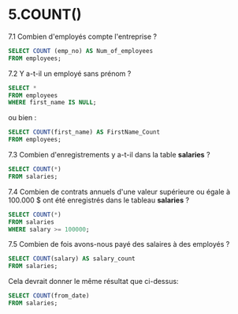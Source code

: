 # 5.COUNT()

7.1 Combien d'employés compte l'entreprise ?
```sql
SELECT COUNT (emp_no) AS Num_of_employees
FROM employees;
```
7.2 Y a-t-il un employé sans prénom ?  
```sql
SELECT * 
FROM employees
WHERE first_name IS NULL;
```
ou bien :
```sql
SELECT COUNT(first_name) AS FirstName_Count
FROM employees;
```
7.3 Combien d'enregistrements y a-t-il dans la table **salaries** ?
```sql
SELECT COUNT(*)
FROM salaries;
```
7.4 Combien de contrats annuels d'une valeur supérieure ou égale à 100.000 $ ont été enregistrés dans le tableau **salaries** ?
```sql
SELECT COUNT(*)
FROM salaries
WHERE salary >= 100000;
```
7.5 Combien de fois avons-nous payé des salaires à des employés ?
```sql
SELECT COUNT(salary) AS salary_count
FROM salaries;
```
Cela devrait donner le même résultat que ci-dessus:
```sql
SELECT COUNT(from_date)
FROM salaries;
```
